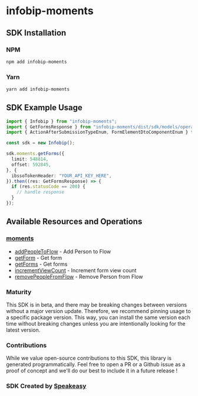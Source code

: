# infobip-moments

<!-- Start SDK Installation -->
## SDK Installation

### NPM

```bash
npm add infobip-moments
```

### Yarn

```bash
yarn add infobip-moments
```
<!-- End SDK Installation -->

## SDK Example Usage
<!-- Start SDK Example Usage -->
```typescript
import { Infobip } from "infobip-moments";
import { GetFormsResponse } from "infobip-moments/dist/sdk/models/operations";
import { ActionAfterSubmissionTypeEnum, FormElementDtoComponentEnum } from "infobip-moments/dist/sdk/models/shared";

const sdk = new Infobip();

sdk.moments.getForms({
  limit: 548814,
  offset: 592845,
}, {
  ibssoTokenHeader: "YOUR_API_KEY_HERE",
}).then((res: GetFormsResponse) => {
  if (res.statusCode == 200) {
    // handle response
  }
});
```
<!-- End SDK Example Usage -->

<!-- Start SDK Available Operations -->
## Available Resources and Operations


### [moments](docs/moments/README.md)

* [addPeopleToFlow](docs/moments/README.md#addpeopletoflow) - Add Person to Flow
* [getForm](docs/moments/README.md#getform) - Get form
* [getForms](docs/moments/README.md#getforms) - Get forms
* [incrementViewCount](docs/moments/README.md#incrementviewcount) - Increment form view count
* [removePeopleFromFlow](docs/moments/README.md#removepeoplefromflow) - Remove Person from Flow
<!-- End SDK Available Operations -->

### Maturity

This SDK is in beta, and there may be breaking changes between versions without a major version update. Therefore, we recommend pinning usage
to a specific package version. This way, you can install the same version each time without breaking changes unless you are intentionally
looking for the latest version.

### Contributions

While we value open-source contributions to this SDK, this library is generated programmatically.
Feel free to open a PR or a Github issue as a proof of concept and we'll do our best to include it in a future release !

### SDK Created by [Speakeasy](https://docs.speakeasyapi.dev/docs/using-speakeasy/client-sdks)

